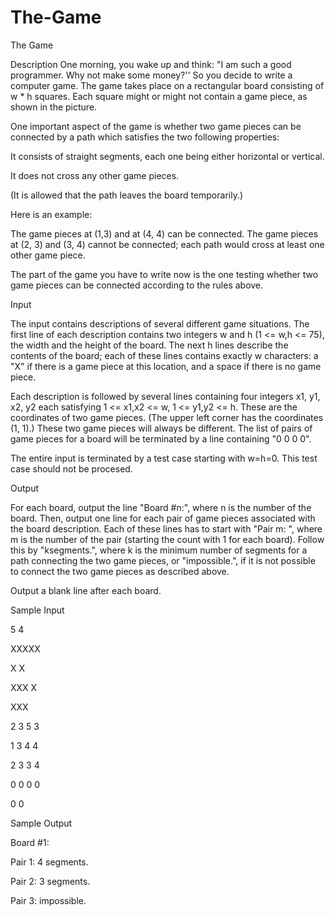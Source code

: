 # The-Game

The Game

Description
One morning, you wake up and think: "I am such a good programmer. Why not make some money?'' So you decide to write a computer game.
The game takes place on a rectangular board consisting of w * h squares. Each square might or might not contain a game piece, as shown in the picture.

One important aspect of the game is whether two game pieces can be connected by a path which satisfies the two following properties:

It consists of straight segments, each one being either horizontal or vertical.


It does not cross any other game pieces.

(It is allowed that the path leaves the board temporarily.)

Here is an example:

The game pieces at (1,3) and at (4, 4) can be connected. The game pieces at (2, 3) and (3, 4) cannot be connected; each path would cross at least one other game piece.

The part of the game you have to write now is the one testing whether two game pieces can be connected according to the rules above.

Input

The input contains descriptions of several different game situations. The first line of each description contains two integers w and h (1 <= w,h <= 75), the width and the height of the board. The next h lines describe the contents of the board; each of these lines contains exactly w characters: a "X" if there is a game piece at this location, and a space if there is no game piece.

Each description is followed by several lines containing four integers x1, y1, x2, y2 each satisfying 1 <= x1,x2 <= w, 1 <= y1,y2 <= h. These are the coordinates of two game pieces. (The upper left corner has the coordinates (1, 1).) These two game pieces will always be different. The list of pairs of game pieces for a board will be terminated by a line containing "0 0 0 0".

The entire input is terminated by a test case starting with w=h=0. This test case should not be procesed.

Output

For each board, output the line "Board #n:", where n is the number of the board. Then, output one line for each pair of game pieces associated with the board description. Each of these lines has to start with "Pair m: ", where m is the number of the pair (starting the count with 1 for each board). Follow this by "ksegments.", where k is the minimum number of segments for a path connecting the two game pieces, or "impossible.", if it is not possible to connect the two game pieces as described above.

Output a blank line after each board.

Sample Input

5 4

XXXXX

X   X

XXX X

 XXX 
 
2 3 5 3

1 3 4 4

2 3 3 4

0 0 0 0

0 0

Sample Output

Board #1:

Pair 1: 4 segments.

Pair 2: 3 segments.

Pair 3: impossible.
